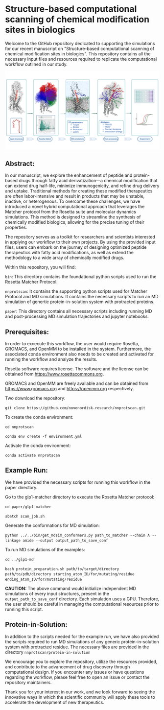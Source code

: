 # Structure-based computational scanning of chemical modification sites in biologics

Welcome to the GitHub repository dedicated to supporting the simulations for our recent manuscript on "Structure-based computational scanning of chemical modification sites in biologics". This repository contains all the necessary input files and resources required to replicate the computational workflow outlined in our study.

![nnprotscan_workflow](./nnprotscan_workflow.png)

## Abstract:

In our manuscript, we explore the enhancement of peptide and protein-based drugs through fatty acid derivatization—a chemical modification that can extend drug half-life, minimize immunogenicity, and refine drug delivery and uptake. Traditional methods for creating these modified therapeutics are often labor-intensive and result in products that may be unstable, inactive, or heterogenous. To overcome these challenges, we have introduced a novel hybrid computational approach that leverages the Matcher protocol from the Rosetta suite and molecular dynamics simulations. This method is designed to streamline the synthesis of chemically modified biologics, allowing for the precise tuning of their properties.

The repository serves as a toolkit for researchers and scientists interested in applying our workflow to their own projects. By using the provided input files, users can embark on the journey of designing optimized peptide therapeutics with fatty acid modifications, as well as extend the methodology to a wide array of chemically modified drugs.

Within this repository, you will find:

`bin`: This directory contains the foundational python scripts used to run the Rosetta Matcher Protocol.  

`nnprotscan`: It contains the supporting python scripts used for Matcher Protocol and MD simulations. It contains the necessary scripts to run an MD simulation of genertic protein-in-solution system with protracted proteins. 

`paper`: This directory contains all necessary scripts including running MD and post-processing MD simulation trajectories and jupyter notebooks. 

## Prerequisites:

In order to excecute this workflow, the user would require Rosetta, GROMACS, and OpenMM to be installed in the system. Furthermore, the associated conda environment also needs to be created and activated for running the workflow and analyze the results. 

Rosetta software requires license. The software and the license can be obtained from https://www.rosettacommons.org.

GROMACS and OpenMM are freely available and can be obtained from https://www.gromacs.org and https://openmm.org respectively.

Two download the repository:

`git clone https://github.com/novonordisk-research/nnprotscan.git`

To create the conda environment:

`cd nnprotscan`

`conda env create -f environment.yml`

Activate the conda environment:

`conda activate nnprotscan`

## Example Run:

We have provided the necessary scripts for running this workflow in the paper directory. 

Go to the glp1-matcher directory to execute the Rosetta Matcher protocol:

`cd paper/glp1-matcher` 

`sbatch scan_job.sh`

Generate the conformations for MD simulation:

`python ../../bin/get_mdsim_conformers.py path_to_matcher --chain A --linkage amide --output output_path_to_save_conf `

To run MD simulations of the examples:

`cd ../glp1-md`

`bash protein_preparation.sh path/to/target/directory path/to/pdb/directory starting_atom_ID/for/mutating/residue ending_atom_ID/for/mutating/residue`

**CAUTION:** The above command would initialize independent MD simulations of every input structures, present in the `output_path_to_save_conf` directory. Each simulation uses a GPU. Therefore, the user should be careful in managing the computational resources prior to running this script.

## Protein-in-Solution:

In addition to the scripts needed for the example run, we have also provided the scripts required to run MD simulations of any generic protein-in-solution system with protracted residue. The necessary files are provided in the directory `nnprotscan/protein-in-solution`

We encourage you to explore the repository, utilize the resources provided, and contribute to the advancement of drug discovery through computational design. If you encounter any issues or have questions regarding the workflow, please feel free to open an issue or contact the repository maintainers.

Thank you for your interest in our work, and we look forward to seeing the innovative ways in which the scientific community will apply these tools to accelerate the development of new therapeutics.
